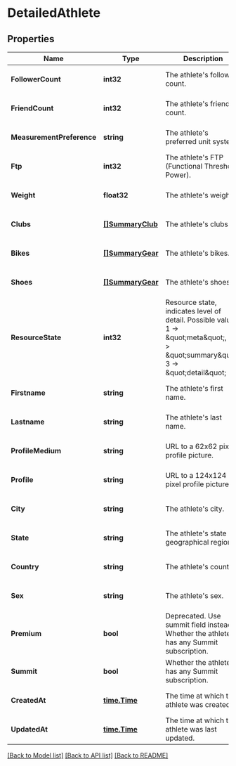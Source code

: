 # DetailedAthlete

## Properties
Name | Type | Description | Notes
------------ | ------------- | ------------- | -------------
**FollowerCount** | **int32** | The athlete&#x27;s follower count. | [optional] [default to null]
**FriendCount** | **int32** | The athlete&#x27;s friend count. | [optional] [default to null]
**MeasurementPreference** | **string** | The athlete&#x27;s preferred unit system. | [optional] [default to null]
**Ftp** | **int32** | The athlete&#x27;s FTP (Functional Threshold Power). | [optional] [default to null]
**Weight** | **float32** | The athlete&#x27;s weight. | [optional] [default to null]
**Clubs** | [**[]SummaryClub**](SummaryClub.md) | The athlete&#x27;s clubs. | [optional] [default to null]
**Bikes** | [**[]SummaryGear**](SummaryGear.md) | The athlete&#x27;s bikes. | [optional] [default to null]
**Shoes** | [**[]SummaryGear**](SummaryGear.md) | The athlete&#x27;s shoes. | [optional] [default to null]
**ResourceState** | **int32** | Resource state, indicates level of detail. Possible values: 1 -&gt; \&quot;meta\&quot;, 2 -&gt; \&quot;summary\&quot;, 3 -&gt; \&quot;detail\&quot; | [optional] [default to null]
**Firstname** | **string** | The athlete&#x27;s first name. | [optional] [default to null]
**Lastname** | **string** | The athlete&#x27;s last name. | [optional] [default to null]
**ProfileMedium** | **string** | URL to a 62x62 pixel profile picture. | [optional] [default to null]
**Profile** | **string** | URL to a 124x124 pixel profile picture. | [optional] [default to null]
**City** | **string** | The athlete&#x27;s city. | [optional] [default to null]
**State** | **string** | The athlete&#x27;s state or geographical region. | [optional] [default to null]
**Country** | **string** | The athlete&#x27;s country. | [optional] [default to null]
**Sex** | **string** | The athlete&#x27;s sex. | [optional] [default to null]
**Premium** | **bool** | Deprecated.  Use summit field instead. Whether the athlete has any Summit subscription. | [optional] [default to null]
**Summit** | **bool** | Whether the athlete has any Summit subscription. | [optional] [default to null]
**CreatedAt** | [**time.Time**](time.Time.md) | The time at which the athlete was created. | [optional] [default to null]
**UpdatedAt** | [**time.Time**](time.Time.md) | The time at which the athlete was last updated. | [optional] [default to null]

[[Back to Model list]](../README.md#documentation-for-models) [[Back to API list]](../README.md#documentation-for-api-endpoints) [[Back to README]](../README.md)

